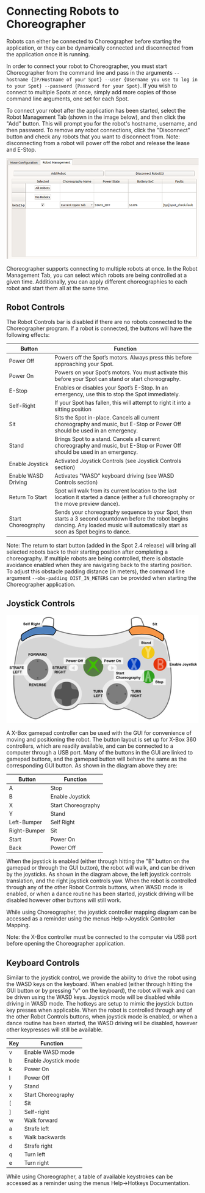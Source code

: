 <!--
Copyright (c) 2021 Boston Dynamics, Inc.  All rights reserved.

Downloading, reproducing, distributing or otherwise using the SDK Software
is subject to the terms and conditions of the Boston Dynamics Software
Development Kit License (20191101-BDSDK-SL).
-->

# Connecting Robots to Choreographer

Robots can either be connected to Choreographer before starting the application, or they can be dynamically connected and disconnected from the application once it is running.

In order to connect your robot to Choreographer, you must start Choreographer from the command line and pass in the arguments `--hostname {IP/Hostname of your Spot} --user {Username you use to log in to your Spot} --password {Password for your Spot}`. If you wish to connect to multiple Spots at once, simply add more copies of those command line arguments, one set for each Spot.

To connect your robot after the application has been started, select the Robot Management Tab (shown in the image below), and then click the "Add" button. This will prompt you for the robot's hostname, username, and then password. To remove any robot connections, click the "Disconnect" button and check any robots that you want to disconnect from. Note: disconnecting from a robot will power off the robot and release the lease and E-Stop.

![Robot Management Tab](images/robot_management.png)

Choreographer supports connecting to multiple robots at once. In the Robot Management Tab, you can select which robots are being controlled at a given time. Additionally, you can apply different choreographies to each robot and start them all at the same time.

## Robot Controls

The Robot Controls bar is disabled if there are no robots connected to the Choreographer program. If a robot is connected, the buttons will have the following effects:


Button|Function
----|----
Power Off| Powers off the Spot’s motors. Always press this before approaching your Spot.
Power On | Powers on your Spot’s motors. You must activate this before your Spot can stand or start choreography.
E-Stop | Enables or disables your Spot’s E-Stop. In an emergency, use this to stop the Spot immediately.
Self-Right | If your Spot has fallen, this will attempt to right it into a sitting position
Sit | Sits the Spot in-place. Cancels all current choreography and music, but E-Stop or Power Off should be used in an emergency.
Stand | Brings Spot to a stand. Cancels all current choreography and music, but E-Stop or Power Off should be used in an emergency.
Enable Joystick | Activated Joystick Controls (see Joystick Controls section)
Enable WASD Driving | Activates "WASD" keyboard driving (see WASD Controls section)
Return To Start | Spot will walk from its current location to the last location it started a dance (either a full choreography or the move preview dance).
Start Choreography | Sends your choreography sequence to your Spot, then starts a 3 second countdown before the robot begins dancing. Any loaded music will automatically start as soon as Spot begins to dance.

Note: The return to start button (added in the Spot 2.4 release) will bring all selected robots back to their starting position after completing a choreography. If multiple robots are being controlled, there is obstacle avoidance enabled when they are navigating back to the starting position. To adjust this obstacle padding distance (in meters), the command line argument `--obs-padding DIST_IN_METERS` can be provided when starting the Choreographer application.

## Joystick Controls

![Joystick Controls](images/joystick_help.png)

A X-Box gamepad controller can be used with the GUI for convenience of moving and positioning the robot.  The button layout is set up for X-Box 360 controllers, which are readily available, and can be connected to a computer through a USB port.  Many of the buttons in the GUI are linked to gamepad buttons, and the gamepad button will behave the same as the corresponding GUI button.  As shown in the diagram above they are:

Button | Function
----|-----
A | Stop
B | Enable Joystick
X | Start Choreography
Y | Stand
Left-Bumper | Self Right
Right-Bumper | Sit
Start | Power On
Back | Power Off

When the joystick is enabled (either through hitting the "B" button on the gamepad or through the GUI button), the robot will walk, and can be driven by the joysticks. As shown in the diagram above, the left joystick controls translation, and the right joystick controls yaw. When the robot is controlled through any of the other Robot Controls buttons, when WASD mode is enabled, or when a dance routine has been started, joystick driving will be disabled however other buttons will still work.

While using Choreographer, the joystick controller mapping diagram can be accessed as a reminder using the menus Help->Joystick Controller Mapping.

Note: the X-Box controller must be connected to the computer via USB port before opening the Choreographer application.

## Keyboard Controls

Similar to the joystick control, we provide the ability to drive the robot using the WASD keys on the keyboard. When enabled (either through hitting the GUI button or by pressing "v" on the keyboard), the robot will walk and can be driven using the WASD keys. Joystick mode will be disabled while driving in WASD mode. The hotkeys are setup to mimic the joystick button key presses when applicable. When the robot is controlled through any of the other Robot Controls buttons, when joystick mode is enabled, or when a dance routine has been started, the WASD driving will be disabled, however other keypresses will still be available.

Key | Function
----|-----
v | Enable WASD mode
b | Enable Joystick mode
k | Power On
l | Power Off
y | Stand
x | Start Choreography
[ | Sit
] | Self-right
w | Walk forward
a | Strafe left
s | Walk backwards
d | Strafe right
q | Turn left
e | Turn right

While using Choreographer, a table of available keystrokes can be accessed as a reminder using the menus Help->Hotkeys Documentation.
